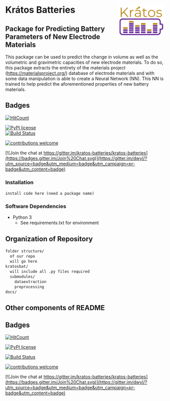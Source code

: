 # Krátos Batteries <img align="right" src="images/logo.png" width="150">
## Package for Predicting Battery Parameters of New Electrode Materials
This package can be used to predict the change in volume as well as the volumetric and gravimetric capacities of new electrode materials. To do so, this package extracts the entirety of the materials project (https://materialsproject.org/) database of electrode materials and with some data manipulation is able to create a Neural Network (NN). This NN is trained to help predict the aforementioned properties of new battery materials.

## Badges
[![HitCount](http://hits.dwyl.com/kratos-batteries/kratos-batteries.svg)](http://hits.dwyl.com/kratos-batteries/kratos-batteries)

[![PyPI license](https://img.shields.io/pypi/l/ansicolortags.svg)](https://pypi.python.org/pypi/ansicolortags/)        
[![Build Status](https://travis-ci.org/kratos-batteries/kratos-batteries.png)](https://travis-ci.org/kratos-batteries/kratos-batteries)

[![contributions welcome](https://img.shields.io/badge/contributions-welcome-brightgreen.svg?style=flat)](https://github.com/dwyl/esta/issues)

[![Join the chat at https://gitter.im/kratos-batteries/kratos-batteries](https://badges.gitter.im/Join%20Chat.svg)](https://gitter.im/dwyl/?utm_source=badge&utm_medium=badge&utm_campaign=pr-badge&utm_content=badge)

### Installation
```
install code here (need a package name)
```
### Software Dependencies
- Python 3
  - See requirements.txt for environment
## Organization of Repository
```
folder structure/
  of our repo
  will go here
kratosbat/
  will include all .py files required
  submodules/
    dataextraction
    preprocessing
docs/
```

## Other components of README
## Badges
[![HitCount](http://hits.dwyl.com/kratos-batteries/kratos-batteries.svg)](http://hits.dwyl.com/kratos-batteries/kratos-batteries)

[![PyPI license](https://img.shields.io/pypi/l/ansicolortags.svg)](https://pypi.python.org/pypi/ansicolortags/)

[![Build Status](https://travis-ci.org/kratos-batteries/kratos-batteries.png)](https://travis-ci.org/kratos-batteries/kratos-batteries)

[![contributions welcome](https://img.shields.io/badge/contributions-welcome-brightgreen.svg?style=flat)](https://github.com/dwyl/esta/issues)

[![Join the chat at https://gitter.im/kratos-batteries/kratos-batteries](https://badges.gitter.im/Join%20Chat.svg)](https://gitter.im/dwyl/?utm_source=badge&utm_medium=badge&utm_campaign=pr-badge&utm_content=badge)



